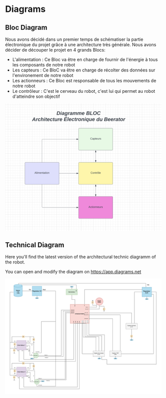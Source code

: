 # Diagrams



## Bloc Diagram


Nous avons décidé dans un premier temps de schématiser la partie électronique du projet grâce à une architecture très générale. Nous avons décider de découper le projet en 4 grands Blocs:

- L'alimentation : Ce Bloc va être en charge de fournir de l'énergie à tous les composants de notre robot
- Les capteurs : Ce BloC va être en charge de récolter des données sur l'environement de notre robot
- Les actionneurs : Ce Bloc est responsable de tous les mouvements de notre robot
- Le contrôleur : C'est le cerveau du robot, c'est lui qui permet au robot d'atteindre son objectif 


![](BLOC_Diagram.png)

## Technical Diagram

Here you'll find the latest version of the architectural technic diagramm of the robot.

You can open and modify the diagram on https://app.diagrams.net

![alt text](https://github.com/Artpel1805/Beerator/blob/1db995e974017155ed233134d93f03a3120a4014/Diagramme/Diagramme%20sans%20nom.drawio.png)
